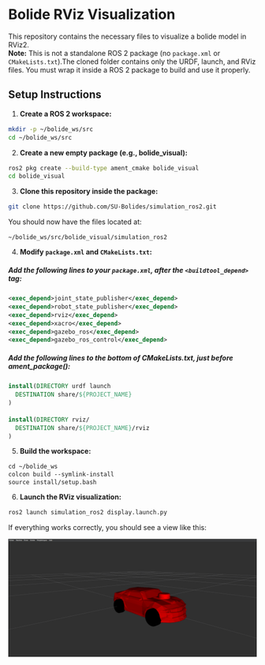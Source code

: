 # Bolide RViz Visualization

This repository contains the necessary files to visualize a bolide model in RViz2.  
**Note:** This is not a standalone ROS 2 package (no `package.xml` or `CMakeLists.txt`).The cloned folder contains only the URDF, launch, and RViz files. You must wrap it inside a ROS 2 package to build and use it properly.


## Setup Instructions

1. **Create a ROS 2 workspace:**

```bash
mkdir -p ~/bolide_ws/src
cd ~/bolide_ws/src
```


2. **Create a new empty package (e.g., bolide_visual):**

```bash
ros2 pkg create --build-type ament_cmake bolide_visual
cd bolide_visual
```

3. **Clone this repository inside the package:**

```bash
git clone https://github.com/SU-Bolides/simulation_ros2.git
```
You should now have the files located at:
```
~/bolide_ws/src/bolide_visual/simulation_ros2
```


4. **Modify `package.xml` and `CMakeLists.txt`:**

##### Add the following lines to your `package.xml`, after the `<buildtool_depend>` tag:

```xml
<exec_depend>joint_state_publisher</exec_depend>
<exec_depend>robot_state_publisher</exec_depend>
<exec_depend>rviz</exec_depend>
<exec_depend>xacro</exec_depend>
<exec_depend>gazebo_ros</exec_depend>
<exec_depend>gazebo_ros_control</exec_depend>
```

##### Add the following lines to the bottom of CMakeLists.txt, just before ament_package():

```cmake
install(DIRECTORY urdf launch
  DESTINATION share/${PROJECT_NAME}
)

install(DIRECTORY rviz/
  DESTINATION share/${PROJECT_NAME}/rviz
)
```

5. **Build the workspace:**
```
cd ~/bolide_ws
colcon build --symlink-install
source install/setup.bash
```

6. **Launch the RViz visualization:**

```bash
ros2 launch simulation_ros2 display.launch.py
```

If everything works correctly, you should see a view like this:
 
![Bolide RViz View](https://raw.githubusercontent.com/SU-Bolides/simulation_ros2/main/rviz_simulation/rviz_output.png)

